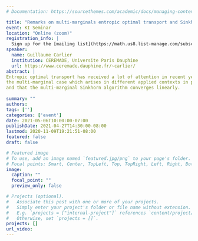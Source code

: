 ```yaml
---
# Documentation: https://sourcethemes.com/academic/docs/managing-content/

title: "Remarks on multi-marginals entropic optimal transport and Sinkhorn algorithm"
event: KI Seminar
location: "Online (zoom)"
registration_info: |
  Sign up for the [mailing list](https://math.us8.list-manage.com/subscribe/post?u=c9cc3beec9fa57d7299ac161c&id=845fe9abdc) to receive the connection details
speaker:
  name: Guillaume Carlier
  institution: CEREMADE, Universite Paris Dauphine
  url: https://www.ceremade.dauphine.fr/~carlier/
abstract: |
Entropic optimal transport has received a lot of attention in recent years and has become a popular framework for computational optimal transport thanks to the Sinkhorn scaling algorithm. In this talk, I will discuss
the multi-marginal case which arises in different applied contexts in physics, economics and machine learning. I will show in particular that the multi-marginal Schrödinger system is well posed (joint work with Maxime Laborde)
and that the multi-marginal Sinkhorn algorithm converges linearly. 
  
summary: ""
authors: 
tags: ['']
categories: ['event']
date: 2021-05-06T10:00:00-07:00
publishDate: 2021-04-27T14:30:00-08:00
lastmod: 2020-11-09T19:21:51-08:00
featured: false
draft: false

# Featured image
# To use, add an image named `featured.jpg/png` to your page's folder.
# Focal points: Smart, Center, TopLeft, Top, TopRight, Left, Right, BottomLeft, Bottom, BottomRight.
image:
  caption: ""
  focal_point: ""
  preview_only: false

# Projects (optional).
#   Associate this post with one or more of your projects.
#   Simply enter your project's folder or file name without extension.
#   E.g. `projects = ["internal-project"]` references `content/project/deep-learning/index.md`.
#   Otherwise, set `projects = []`.
projects: []
url_video: 
---
```

